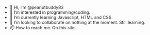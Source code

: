 - 👋 Hi, I’m @peanutbuddy83
- 👀 I’m interested in programming/coding.
- 🌱 I’m currently learning Javascript, HTML and CSS.
- 💞️ I’m looking to collaborate on nothing at the moment. Still learning.
- 📫 How to reach me. On this site.

<!---
peanutbuddy83/peanutbuddy83 is a ✨ special ✨ repository because its `README.md` (this file) appears on your GitHub profile.
You can click the Preview link to take a look at your changes.
--->
